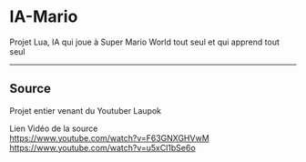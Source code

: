 # IA-Mario
Projet Lua, IA qui joue à Super Mario World tout seul et qui apprend tout seul

-----

## Source
Projet entier venant du Youtuber Laupok

Lien Vidéo de la source <br> 
https://www.youtube.com/watch?v=F63GNXGHVwM <br>
https://www.youtube.com/watch?v=u5xCl1bSe6o
